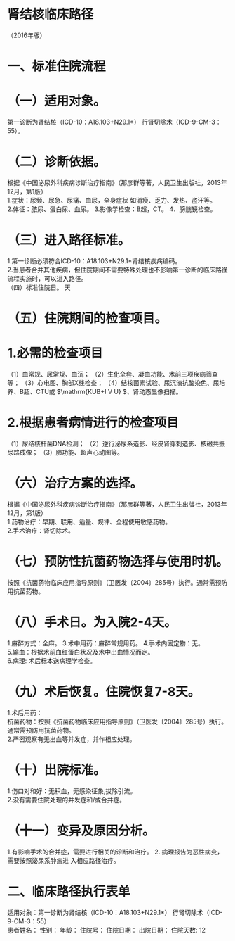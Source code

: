# 肾结核临床路径  
（2016年版）  
# 一、标准住院流程  
# （一）适用对象。  
第一诊断为肾结核（ICD-10：A18.103+N29.1\*） 行肾切除术（ICD-9-CM-3：55）。  
# （二）诊断依据。  
根据《中国泌尿外科疾病诊断治疗指南》（那彦群等著，人民卫生出版社，2013年12月，第1版）  
1.症状：尿频、尿急、尿痛、血尿，全身症状 如消瘦、乏力、发热、盗汗等。  
2.体征：脓尿、蛋白尿、血尿。 3.影像学检查：B超，CT。 4．膀胱镜检查。  
# （三）进入路径标准。  
1.第一诊断必须符合ICD-10：A18.103+N29.1\*肾结核疾病编码。  
2.当患者合并其他疾病，但住院期间不需要特殊处理也不影响第一诊断的临床路径流程实施时，可以进入路径。  
（四）标准住院日。 天  
# （五）住院期间的检查项目。  
# 1.必需的检查项目  
（1）血常规、尿常规、血沉； 
（2）生化全套、凝血功能、术前三项疾病筛查等；
（3）心电图、胸部X线检查； 
（4）结核菌素试验、尿沉渣抗酸染色、尿培养、B超、CTU或 $\mathrm{KUB+I V U} $、肾动态显像扫描。  
# 2.根据患者病情进行的检查项目  
（1）尿结核杆菌DNA检测； 
（2）逆行泌尿系造影、经皮肾穿刺造影、核磁共振尿路成像； （3）肺功能、超声心动图等。  
# （六）治疗方案的选择。  
根据《中国泌尿外科疾病诊断治疗指南》（那彦群等著，人民卫生出版社，2013年12月，第1版）  
1.药物治疗：早期、联用、适量、规律、全程使用敏感药物。  
2.手术治疗：肾切除术。  
# （七）预防性抗菌药物选择与使用时机。  
按照《抗菌药物临床应用指导原则》（卫医发〔2004〕285号）执行。通常需预防用抗菌药物。  
# （八）手术日。为入院2-4天。  
1.麻醉方式：全麻。 3.术中用药：麻醉常规用药。 4.手术内固定物：无。  
5.输血：根据术前血红蛋白状况及术中出血情况而定。  
6.病理: 术后标本送病理学检查。  
# （九）术后恢复。住院恢复7-8天。  
1.术后用药：  
抗菌药物：按照《抗菌药物临床应用指导原则》（卫医发〔2004〕285号）执行。通常需预防用抗菌药物。  
2.严密观察有无出血等并发症，并作相应处理。  
# （十）出院标准。  
1.伤口对和好：无积血，无感染征象,拔除引流。  
 2.没有需要住院处理的并发症和/或合并症。  
# （十一）变异及原因分析。  
1.有影响手术的合并症，需要进行相关的诊断和治疗。 2. 病理报告为恶性病变，需要按照泌尿系肿瘤进 入相应路径治疗。  
# 二、临床路径执行表单  
适用对象：第一诊断为肾结核（ICD-10：A18.103+N29.1\*） 行肾切除术（ICD-9-CM-3：55）  
患者姓名：  性别：  年龄：  住院号： 住院日期： 出院日期：           住院天数: 12  
